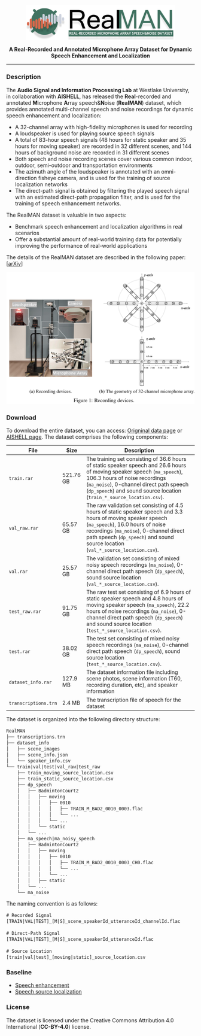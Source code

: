 <div align=center>
<img src=images/realman_logo_v1.png width="400"/>
 
**A Real-Recorded and Annotated Microphone Array Dataset for Dynamic Speech Enhancement and Localization**
</div>

---

### Description
The **Audio Signal and Information Processing Lab** at Westlake University, in collaboration with **AISHELL**, has released the **Real**-recorded and annotated **M**icrophone **A**rray speech&**N**oise (**RealMAN**) dataset, which provides annotated multi-channel speech and noise recordings for dynamic speech enhancement and localization:
- A 32-channel array with high-fidelity microphones is used for recording
- A loudspeaker is used for playing source speech signals
- A total of 83-hour speech signals (48 hours for static speaker and 35 hours for moving speaker) are recorded in 32 different scenes, and 144 hours of background noise are recorded in 31 different scenes
- Both speech and noise recording scenes cover various common indoor, outdoor, semi-outdoor and transportation environments
- The azimuth angle of the loudspeaker is annotated with an omni-direction fisheye camera, and is used for the training of source localization networks
- The direct-path signal is obtained by filtering the played speech signal with an estimated direct-path propagation filter, and is used for the training of speech enhancement networks.

The RealMAN dataset is valuable in two aspects:
- Benchmark speech enhancement and localization algorithms in real scenarios
- Offer a substantial amount of real-world training data for potentially improving the performance of real-world applications

The details of the RealMAN dataset are described in the following paper: [<a href="https://arxiv.org/abs/2406.19959" target="_blank">arXiv</a>]


<div align=center>
<img src=images/devices.png width="700"/>
</div>


### Download

To download the entire dataset, you can access: 
<a href="https://mab.to/uFs0WNo0hgrV6/us3" target="_blank">Origninal data page</a> or 
<a href="https://www.aishelltech.com/RealMAN" target="_blank">AISHELL page</a>. 
The dataset comprises the following components:

| File | Size | Description |
| -------- | -- | -- |
| `train.rar` | 521.76 GB | The training set consisting of 36.6 hours of static speaker speech and 26.6 hours of moving speaker speech  (`ma_speech`), 106.3 hours of noise recordings (`ma_noise`), 0-channel direct path speech (`dp_speech`) and sound source location (`train_*_source_location.csv`). |
| `val_raw.rar` | 65.57 GB | The raw validation set consisting of 4.5 hours of static speaker speech and 3.3 hours of moving speaker speech (`ma_speech`),  16.0 hours of noise recordings (`ma_noise`), 0-channel direct path speech (`dp_speech`) and sound source location (`val_*_source_location.csv`). |
| `val.rar` | 25.57 GB | The validation set consisting of mixed noisy speech recordings (`ma_noise`), 0-channel direct path speech (`dp_speech`), sound source location (`val_*_source_location.csv`). |
| `test_raw.rar` | 91.75 GB | The raw test set consisting of 6.9 hours of static speaker speech and 4.8 hours of moving speaker speech (`ma_speech`),  22.2 hours of noise recordings (`ma_noise`), 0-channel direct path speech (`dp_speech`) and sound source location (`test_*_source_location.csv`). |
| `test.rar` | 38.02 GB | The test set consisting of mixed noisy speech recordings (`ma_noise`), 0-channel direct path speech (`dp_speech`), sound source location (`test_*_source_location.csv`). |
| `dataset_info.rar` | 127.9 MB | The dataset information file including scene photos, scene information (T60, recording duration, etc), and speaker information |
| `transcriptions.trn` | 2.4 MB | The transcription file of speech for the dataset |



<!-- ```
### Download Scripts

The download scripts for the RealMAN dataset are available in the `download_scripts` directory. The scripts can be used to download the entire dataset or individual recordings. The scripts use the `wget` command to download the files from the Google Drive links provided in the dataset description.

To download the entire dataset, run the following command:

```
./download_all.sh
```

To download a specific recording, run the following command:

```
./download_recording.sh device_recording_date_location_microphone_array_version
```

For example, to download the recording from the SM1 device recorded on January 1st, 2020 in Berlin, run the following command:

```
./download_recording.sh RealMAN_SM1_2020-01-01_Berlin_SM1_v1
```
``` -->

The dataset is organized into the following directory structure:

```
RealMAN
├── transcriptions.trn
├── dataset_info
│   ├── scene_images
│   ├── scene_info.json
│   └── speaker_info.csv
└── train|val|test|val_raw|test_raw
    ├── train_moving_source_location.csv
    ├── train_static_source_location.csv
    ├── dp_speech
    │   ├── BadmintonCourt2
    │   │   ├── moving
    │   │   │   ├── 0010
    │   │   │   │   ├── TRAIN_M_BAD2_0010_0003.flac
    │   │   │   │   └── ...
    │   │   │   └── ...
    │   │   └── static
    │   └── ...
    ├── ma_speech|ma_noisy_speech
    │   ├── BadmintonCourt2
    │   │   ├── moving
    │   │   │   ├── 0010
    │   │   │   │   ├── TRAIN_M_BAD2_0010_0003_CH0.flac
    │   │   │   │   └── ...
    │   │   │   └── ...
    │   │   ├── static
    │   └── ...
    └── ma_noise
```

The naming convention is as follows:

```
# Recorded Signal
[TRAIN|VAL|TEST]_[M|S]_scene_speakerId_utteranceId_channelId.flac

# Direct-Path Signal
[TRAIN|VAL|TEST]_[M|S]_scene_speakerId_utteranceId.flac

# Source Location
[train|val|test]_[moving|static]_source_location.csv
```


### Baseline
- <a href="https://github.com/Audio-WestlakeU/RealMAN/tree/main/baselines/SE" target="_blank">Speech enhancement</a>
- <a href="https://github.com/Audio-WestlakeU/RealMAN/tree/main/baselines/SSL" target="_blank">Speech source localization</a>


### License

The dataset is licensed under the Creative Commons Attribution 4.0 International (**CC-BY-4.0**) license. 

<!-- 
### Citation
To attribute this work, please use the following citation format:
```
@Article{RealMAN2024,
  author = "Bing Yang and Changsheng Quan and Yabo Wang and Pengyu Wang and Yujie Yang and Ying Fang and Nian Shao and Hui Bu and Xin Xu and Xiaofei Li",
  title = "RealMAN: A Real-Recorded and Annotated Microphone Array Dataset for Dynamic Speech Enhancement and Localization",
  journal = "",
  year = "2024",
}
```
 -->
